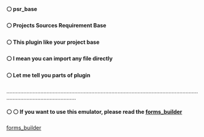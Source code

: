 #### ⚪ psr_base
#### ⚪ Projects Sources Requirement Base


#### ⚪ This plugin like your project base
#### ⚪ I mean you can import any file directly


#### ⚪ Let me tell you parts of plugin


.........................................................................................................................................................................


#### ⚪ ⚪ If you want to use this emulator, please read the [forms_builder](https://github.com/plugcreator2002/psr_base/blob/main/lib/plugin_emulators/forms_builder/document.md)
[forms_builder](https://github.com/plugcreator2002/psr_base/blob/main/lib/plugin_emulators/forms_builder/document.md)

